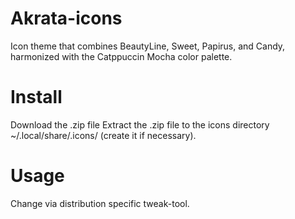 # Akrata-icons
Icon theme that combines BeautyLine, Sweet, Papirus, and Candy, harmonized with the Catppuccin Mocha color palette.

# Install
Download the .zip file
Extract the .zip file to the icons directory ~/.local/share/.icons/ (create it if necessary).

# Usage
Change via distribution specific tweak-tool.
